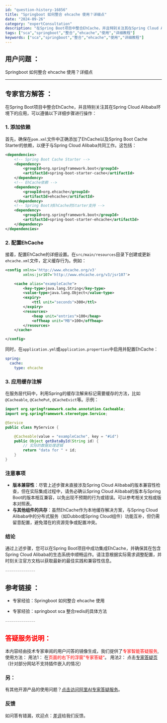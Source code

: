 ```yaml
---
id: "question-history-16856"
title: "Springboot 如何整合 ehcache 使用？详细点"
date: "2024-09-26"
category: "expertConsultation"
description: "在Spring Boot项目中整合EhCache，并且特别关注其在Spring Cloud Alibaba环境下的应用，可以遵循以下详细步骤进行操作：### 1. 添加依赖首先，确保在`pom.xml`文件中正确添加了EhCache以及Spring Boot Cache Starter的依赖，以便于"
tags: ["sca","springboot","整合","ehcache","使用","详细教程"]
keywords: ["sca","springboot","整合","ehcache","使用","详细教程"]
---
```


## 用户问题 ： 
 Springboot 如何整合 ehcache 使用？详细点  

---------------
## 专家官方解答 ：

在Spring Boot项目中整合EhCache，并且特别关注其在Spring Cloud Alibaba环境下的应用，可以遵循以下详细步骤进行操作：

### 1. 添加依赖
首先，确保在`pom.xml`文件中正确添加了EhCache以及Spring Boot Cache Starter的依赖，以便于与Spring Cloud Alibaba共同工作。这包括：

```xml
<dependencies>
    <!-- Spring Boot Cache Starter -->
    <dependency>
        <groupId>org.springframework.boot</groupId>
        <artifactId>spring-boot-starter-cache</artifactId>
    </dependency>
    <!-- EhCache依赖 -->
    <dependency>
        <groupId>org.ehcache</groupId>
        <artifactId>ehcache</artifactId>
    </dependency>
    <!-- Spring Boot对EhCache的Starter支持 -->
    <dependency>
        <groupId>org.springframework.boot</groupId>
        <artifactId>spring-boot-starter-ehcache</artifactId>
    </dependency>
</dependencies>
```

### 2. 配置EhCache
接着，配置EhCache的详细设置。在`src/main/resources`目录下创建或更新`ehcache.xml`文件，定义缓存行为。例如：

```xml
<config xmlns='http://www.ehcache.org/v3'
        xmlns:jsr107='http://www.ehcache.org/v3/jsr107'>

    <cache alias="exampleCache">
        <key-type>java.lang.String</key-type>
        <value-type>java.lang.Object</value-type>
        <expiry>
            <ttl unit="seconds">300</ttl>
        </expiry>
        <resources>
            <heap unit="entries">100</heap>
            <offheap unit="MB">100</offheap>
        </resources>
    </cache>

</config>
```

同时，在`application.yml`或`application.properties`中启用并配置EhCache：

```yaml
spring:
  cache:
    type: ehcache
```

### 3. 应用缓存注解
在服务层代码中，利用Spring的缓存注解来标记需要缓存的方法，比如`@Cacheable`, `@CachePut`, `@CacheEvict`等。示例：

```java
import org.springframework.cache.annotation.Cacheable;
import org.springframework.stereotype.Service;

@Service
public class MyService {

    @Cacheable(value = "exampleCache", key = "#id")
    public Object getDataById(String id) {
        // 实际的数据处理逻辑
        return "data for " + id;
    }
}
```

### 注意事项
- **版本兼容性**：尽管上述步骤未直接涉及Spring Cloud Alibaba的版本兼容性检查，但在实际集成过程中，请务必确认Spring Cloud Alibaba的版本与Spring Boot的版本相互兼容，以免出现不预期的行为或错误。可以参考相关文档或版本对照表。
- **与其他组件的共存**：虽然EhCache作为本地缓存解决方案，与Spring Cloud Alibaba中的分布式服务（如Dubbo或Spring Cloud组件）功能互补，但仍需留意配置，避免潜在的资源竞争或配置冲突。

### 结论
通过上述步骤，您可以在Spring Boot项目中成功集成EhCache，并确保其在包含Spring Cloud Alibaba的生态系统中顺畅运作。请注意根据实际需求调整配置，并时刻关注官方文档以获取最新的最佳实践和兼容性信息。


<font color="#949494">---------------</font> 


## 参考链接 ：

* 专家经验：Springboot 如何整合 ehcache 使用 
 
 * 专家经验：springboot sca 整合redis的具体方法 


 <font color="#949494">---------------</font> 
 


## <font color="#FF0000">答疑服务说明：</font> 

本内容经由技术专家审阅的用户问答的镜像生成，我们提供了<font color="#FF0000">专家智能答疑服务</font>,使用方法：
用法1： 在<font color="#FF0000">页面的右下的浮窗”专家答疑“</font>。
用法2： 点击[专家答疑页](https://answer.opensource.alibaba.com/docs/intro)（针对部分网站不支持插件嵌入的情况）
### 另：


有其他开源产品的使用问题？[点击访问阿里AI专家答疑服务](https://answer.opensource.alibaba.com/docs/intro)。
### 反馈
如问答有错漏，欢迎点：[差评](https://ai.nacos.io/user/feedbackByEnhancerGradePOJOID?enhancerGradePOJOId=16881)给我们反馈。
